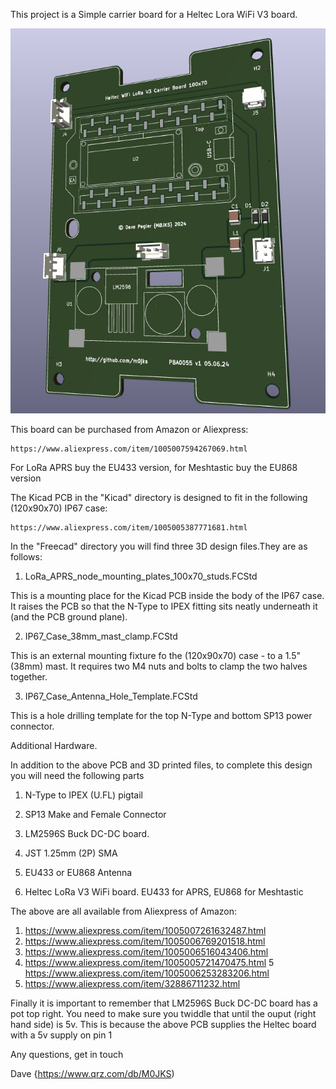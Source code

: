 This project is a Simple carrier board for a Heltec Lora WiFi V3 board.

![screenshot](Piccies/Screenshot_2025-01-28_17-23-28.png)


This board can be purchased from Amazon or Aliexpress:

	https://www.aliexpress.com/item/1005007594267069.html

For LoRa APRS buy the EU433 version, for Meshtastic buy the EU868 version

The Kicad PCB in the "Kicad" directory is designed to fit in the following (120x90x70) IP67 case:

	https://www.aliexpress.com/item/1005005387771681.html

In the "Freecad" directory you will find three 3D design files.They are as follows:

1. LoRa_APRS_node_mounting_plates_100x70_studs.FCStd

This is a mounting place for the Kicad PCB inside the body of the IP67 case. It raises the PCB so that the N-Type to IPEX fitting sits neatly underneath it (and the PCB ground plane).

2. IP67_Case_38mm_mast_clamp.FCStd

This is an external mounting fixture fo the (120x90x70) case - to a 1.5" (38mm) mast. It requires two M4 nuts and bolts to clamp the two halves together.

3. IP67_Case_Antenna_Hole_Template.FCStd

This is a hole drilling template for the top N-Type and bottom SP13 power connector.

Additional Hardware.

In addition to the above PCB and 3D printed files, to complete this design you will need the following parts

1. N-Type to IPEX (U.FL) pigtail

2. SP13 Make and Female Connector

3. LM2596S Buck DC-DC board.

4. JST 1.25mm (2P) SMA

5. EU433 or EU868 Antenna

6. Heltec LoRa V3 WiFi board. EU433 for APRS, EU868 for Meshtastic

The above are all available from Aliexpress of Amazon:

1. https://www.aliexpress.com/item/1005007261632487.html
2. https://www.aliexpress.com/item/1005006769201518.html
3. https://www.aliexpress.com/item/1005006516043406.html
4. https://www.aliexpress.com/item/1005005721470475.html
5  https://www.aliexpress.com/item/1005006253283206.html
6. https://www.aliexpress.com/item/32886711232.html


Finally it is important to remember that LM2596S Buck DC-DC board has a pot top right. You need to make sure you twiddle that until the ouput (right hand side) is 5v. This is because the above PCB supplies the Heltec board with a 5v supply on pin 1

Any questions, get in touch

Dave {https://www.qrz.com/db/M0JKS)

